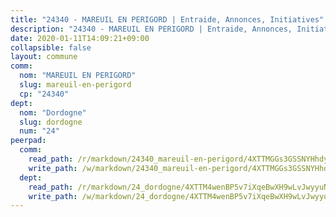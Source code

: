 ```yaml
---
title: "24340 - MAREUIL EN PERIGORD | Entraide, Annonces, Initiatives"
description: "24340 - MAREUIL EN PERIGORD | Entraide, Annonces, Initiatives"
date: 2020-01-11T14:09:21+09:00
collapsible: false
layout: commune
comm:
  nom: "MAREUIL EN PERIGORD"
  slug: mareuil-en-perigord
  cp: "24340"
dept:
  nom: "Dordogne"
  slug: dordogne
  num: "24"
peerpad:
  comm:
    read_path: /r/markdown/24340_mareuil-en-perigord/4XTTMGGs3GSSNYHhdysm6PNyLZ67YeTnrGvBBtz8hKssuCH3T
    write_path: /w/markdown/24340_mareuil-en-perigord/4XTTMGGs3GSSNYHhdysm6PNyLZ67YeTnrGvBBtz8hKssuCH3T-K3TgTyDcfXQzmHRrFBVuTRKRkGCTRbpasiQJL5YQUghEVnpiKKhk33dM1yhZP438YaCWfvK2q8rboPLmQf26yM2dLCaxeHBEWLLvN6CU9Eh7u5L3hn1eNUKSa94D7Hete764vxF7
  dept:
    read_path: /r/markdown/24_dordogne/4XTTM4wenBP5v7iXqeBwXH9wLvJwyyuNKzLxRyGzSZXmCuzgg
    write_path: /w/markdown/24_dordogne/4XTTM4wenBP5v7iXqeBwXH9wLvJwyyuNKzLxRyGzSZXmCuzgg-K3TgUusQQUSAmJPXozCTSBeqjqksxkVWGVxtHwEFrs5RuocQr8weKG2oQg7MVeg2F9Hhv7ggtBiBU8D9pdXEPa9M67VU3BzgAG9BCtQw3VY3Xcxk2YSegk3iUXMkpicGxxJr7mWp
---
```


